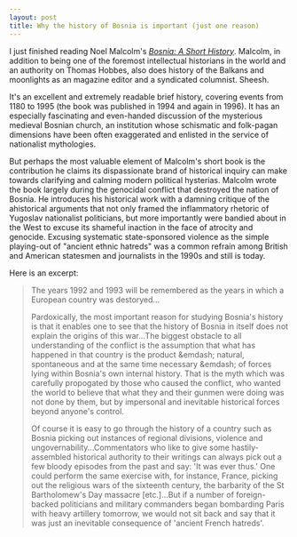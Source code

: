 ```yaml
---
layout: post
title: Why the history of Bosnia is important (just one reason)
---
```


I just finished reading Noel Malcolm's [_Bosnia: A Short History_](http://books.google.com/books/about/Bosnia.html?id=Cvk6oMf9R7AC). Malcolm, in  addition to being one of the foremost intellectual historians in the world and an authority on Thomas Hobbes, also does history of the Balkans and moonlights as an magazine editor and a syndicated columnist. Sheesh.

It's an excellent and extremely readable brief history, covering events from 1180 to 1995 (the book was published in 1994 and again in 1996). It has an especially fascinating and even-handed discussion of the mysterious medieval Bosnian church, an institution whose schismatic and folk-pagan dimensions have been often exaggerated and enlisted in the service of nationalist mythologies.

But perhaps the most valuable element of Malcolm's short book is the contribution he claims its dispassionate brand of historical inquiry can make towards clarifying and calming modern political hysterias. Malcolm wrote the book largely during the genocidal conflict that destroyed the nation of Bosnia. He introduces his historical work with a damning critique of the ahistorical arguments that not only framed the inflammatory rhetoric of Yugoslav nationalist politicians, but more importantly were bandied about in the West to excuse its shameful inaction in the face of atrocity and genocide. Excusing systematic state-sponsored violence as the simple playing-out of "ancient ethnic hatreds" was a common refrain among British and American statesmen and journalists in the 1990s and still is today.

Here is an excerpt:

<blockquote>
	<p>The years 1992 and 1993 will be remembered as the years in which a European country was destoryed...</p>
	<p>Pardoxically, the most important reason for studying Bosnia's history is that it enables one to see that the history of Bosnia in itself does not explain the origins of this war...The biggest obstacle to all understanding of the conflict is the assumption that what has happened in that country is the product &emdash; natural, spontaneous and at the same time necessary &emdash; of forces lying within Bosnia's own internal history. That is the myth which was carefully propogated by those who caused the conflict, who wanted the world to believe that what they and their gunmen were doing was not done by them, but by impersonal and inevitable historical forces beyond anyone's control.</p>
	<p>Of course it is easy to go through the history of a country such as Bosnia picking out instances of regional divisions, violence and ungovernability...Commentators who like to give some hastily-assembled historical authority to their writings can always pick out a few bloody episodes from the past and say: 'It was ever thus.' One could perform the same exercise with, for instance, France, picking out the religious wars of the sixteenth century, the barbarity of the St Bartholomew's Day massacre [etc.]...But if a number of foreign-backed politicians and military commanders began bombarding Paris with heavy artillery tomorrow, we would not sit back and say that it was just an inevitable consequence of 'ancient French hatreds'.</p>
</blockquote>